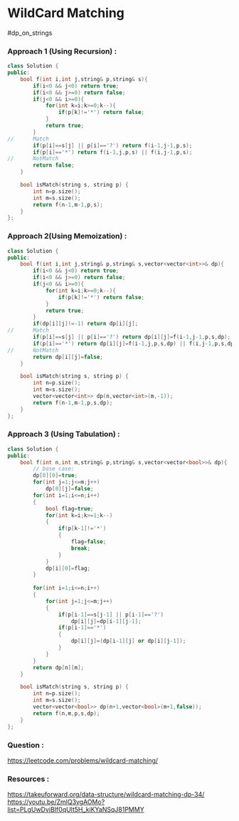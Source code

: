 # WildCard Matching
#dp_on_strings 






### Approach 1 (Using Recursion) :

```cpp
class Solution {
public:
	bool f(int i,int j,string& p,string& s){
		if(i<0 && j<0) return true;
		if(i<0 && j>=0) return false;
		if(j<0 && i>=0){
			for(int k=i;k>=0;k--){
				if(p[k]!='*') return false;
			}
			return true;
		}
//      Match 
		if(p[i]==s[j] || p[i]=='?') return f(i-1,j-1,p,s);
		if(p[i]=='*') return f(i-1,j,p,s) || f(i,j-1,p,s);
//      NotMatch
		return false;
	}

	bool isMatch(string s, string p) {
		int n=p.size();
		int m=s.size();
		return f(n-1,m-1,p,s);
	}
};
```


### Approach 2(Using Memoization) :

```cpp
class Solution {
public:
	bool f(int i,int j,string& p,string& s,vector<vector<int>>& dp){
		if(i<0 && j<0) return true;
		if(i<0 && j>=0) return false;
		if(j<0 && i>=0){
			for(int k=i;k>=0;k--){
				if(p[k]!='*') return false;
			}
			return true;
		}
		if(dp[i][j]!=-1) return dp[i][j];
//      Match 
		if(p[i]==s[j] || p[i]=='?') return dp[i][j]=f(i-1,j-1,p,s,dp);
		if(p[i]=='*') return dp[i][j]=f(i-1,j,p,s,dp) || f(i,j-1,p,s,dp);
//      NotMatch
		return dp[i][j]=false;
	}

	bool isMatch(string s, string p) {
		int n=p.size();
		int m=s.size();
		vector<vector<int>> dp(n,vector<int>(m,-1));
		return f(n-1,m-1,p,s,dp);
	}
};
```


### Approach 3 (Using Tabulation) :

```cpp
class Solution {
public:
	bool f(int n,int m,string& p,string& s,vector<vector<bool>>& dp){
        // base case:
        dp[0][0]=true;
        for(int j=1;j<=m;j++)
            dp[0][j]=false;
        for(int i=1;i<=n;i++)
        {
            bool flag=true;
            for(int k=i;k>=1;k--)
            {
				if(p[k-1]!='*')
                {
                    flag=false;
                    break;
                }
			}
            dp[i][0]=flag;
        }
        
        for(int i=1;i<=n;i++)
        {
            for(int j=1;j<=m;j++)
            {
                if(p[i-1]==s[j-1] || p[i-1]=='?')
                    dp[i][j]=dp[i-1][j-1];
                if(p[i-1]=='*')
                {
                    dp[i][j]=(dp[i-1][j] or dp[i][j-1]);
                }
            }
        }
        return dp[n][m];
	}

	bool isMatch(string s, string p) {
		int n=p.size();
		int m=s.size();
		vector<vector<bool>> dp(n+1,vector<bool>(m+1,false));
		return f(n,m,p,s,dp);
	}
};
```



### Question :
https://leetcode.com/problems/wildcard-matching/


### Resources :
https://takeuforward.org/data-structure/wildcard-matching-dp-34/
https://youtu.be/ZmlQ3vgAOMo?list=PLgUwDviBIf0qUlt5H_kiKYaNSqJ81PMMY